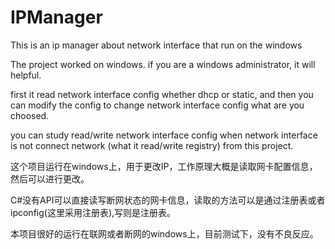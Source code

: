 # IPManager
This is an ip manager about  network interface  that run on the windows

The project worked on windows. if you are a windows administrator, it will helpful.

first it read network interface config whether dhcp or static, and then you can modify the config to change network interface config what are you choosed.

you can study read/write network interface config when network interface is not connect network (what it read/write registry) from this project.

这个项目运行在windows上，用于更改IP，工作原理大概是读取网卡配置信息，然后可以进行更改。

C#没有API可以直接读写断网状态的网卡信息，读取的方法可以是通过注册表或者ipconfig(这里采用注册表),写则是注册表。

本项目很好的运行在联网或者断网的windows上，目前测试下，没有不良反应。

